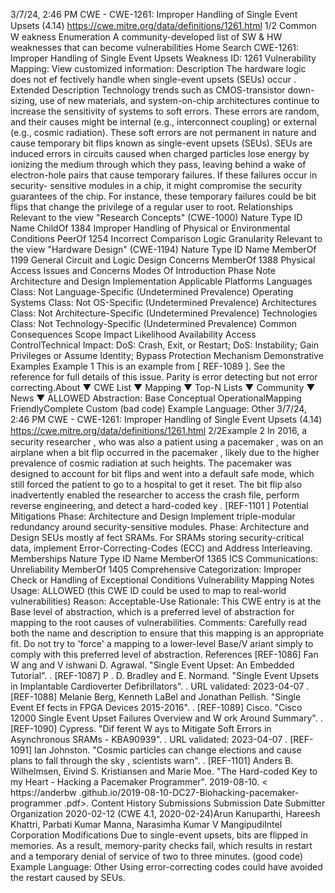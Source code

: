 3/7/24, 2:46 PM CWE - CWE-1261: Improper Handling of Single Event Upsets (4.14)
https://cwe.mitre.org/data/deﬁnitions/1261.html 1/2
Common W eakness Enumeration
A community-developed list of SW & HW weaknesses that can become
vulnerabilities
Home Search
CWE-1261: Improper Handling of Single Event Upsets
Weakness ID: 1261
Vulnerability Mapping: 
View customized information:
 Description
The hardware logic does not ef fectively handle when single-event upsets (SEUs) occur .
 Extended Description
Technology trends such as CMOS-transistor down-sizing, use of new materials, and system-on-chip architectures continue to
increase the sensitivity of systems to soft errors. These errors are random, and their causes might be internal (e.g., interconnect
coupling) or external (e.g., cosmic radiation). These soft errors are not permanent in nature and cause temporary bit flips known as
single-event upsets (SEUs). SEUs are induced errors in circuits caused when charged particles lose energy by ionizing the medium
through which they pass, leaving behind a wake of electron-hole pairs that cause temporary failures. If these failures occur in security-
sensitive modules in a chip, it might compromise the security guarantees of the chip. For instance, these temporary failures could be
bit flips that change the privilege of a regular user to root.
 Relationships
 Relevant to the view "Research Concepts" (CWE-1000)
Nature Type ID Name
ChildOf 1384 Improper Handling of Physical or Environmental Conditions
PeerOf 1254 Incorrect Comparison Logic Granularity
 Relevant to the view "Hardware Design" (CWE-1194)
Nature Type ID Name
MemberOf 1199 General Circuit and Logic Design Concerns
MemberOf 1388 Physical Access Issues and Concerns
 Modes Of Introduction
Phase Note
Architecture and Design
Implementation
 Applicable Platforms
Languages
Class: Not Language-Specific (Undetermined Prevalence)
Operating Systems
Class: Not OS-Specific (Undetermined Prevalence)
Architectures
Class: Not Architecture-Specific (Undetermined Prevalence)
Technologies
Class: Not Technology-Specific (Undetermined Prevalence)
 Common Consequences
Scope Impact Likelihood
Availability
Access ControlTechnical Impact: DoS: Crash, Exit, or Restart; DoS: Instability; Gain Privileges or Assume Identity; Bypass Protection
Mechanism
 Demonstrative Examples
Example 1
This is an example from [ REF-1089 ]. See the reference for full details of this issue.
Parity is error detecting but not error correcting.About ▼ CWE List ▼ Mapping ▼ Top-N Lists ▼ Community ▼ News ▼
ALLOWED
Abstraction: Base
Conceptual OperationalMapping
FriendlyComplete Custom
(bad code) Example Language: Other 3/7/24, 2:46 PM CWE - CWE-1261: Improper Handling of Single Event Upsets (4.14)
https://cwe.mitre.org/data/deﬁnitions/1261.html 2/2Example 2
In 2016, a security researcher , who was also a patient using a pacemaker , was on an airplane when a bit flip occurred in the
pacemaker , likely due to the higher prevalence of cosmic radiation at such heights. The pacemaker was designed to account for bit
flips and went into a default safe mode, which still forced the patient to go to a hospital to get it reset. The bit flip also inadvertently
enabled the researcher to access the crash file, perform reverse engineering, and detect a hard-coded key . [REF-1101 ]
 Potential Mitigations
Phase: Architecture and Design
Implement triple-modular redundancy around security-sensitive modules.
Phase: Architecture and Design
SEUs mostly af fect SRAMs. For SRAMs storing security-critical data, implement Error-Correcting-Codes (ECC) and Address
Interleaving.
 Memberships
Nature Type ID Name
MemberOf 1365 ICS Communications: Unreliability
MemberOf 1405 Comprehensive Categorization: Improper Check or Handling of Exceptional Conditions
 Vulnerability Mapping Notes
Usage: ALLOWED (this CWE ID could be used to map to real-world vulnerabilities)
Reason: Acceptable-Use
Rationale:
This CWE entry is at the Base level of abstraction, which is a preferred level of abstraction for mapping to the root causes of
vulnerabilities.
Comments:
Carefully read both the name and description to ensure that this mapping is an appropriate fit. Do not try to 'force' a mapping to a
lower-level Base/V ariant simply to comply with this preferred level of abstraction.
 References
[REF-1086] Fan W ang and V ishwani D. Agrawal. "Single Event Upset: An Embedded Tutorial".
.
[REF-1087] P . D. Bradley and E. Normand. "Single Event Upsets in Implantable Cardioverter Defibrillators".
. URL validated: 2023-04-07 .
[REF-1088] Melanie Berg, Kenneth LaBel and Jonathan Pellish. "Single Event Ef fects in FPGA Devices 2015-2016".
.
[REF-1089] Cisco. "Cisco 12000 Single Event Upset Failures Overview and W ork Around Summary".
.
[REF-1090] Cypress. "Dif ferent W ays to Mitigate Soft Errors in Asynchronous SRAMs - KBA90939".
. URL validated: 2023-04-07 .
[REF-1091] Ian Johnston. "Cosmic particles can change elections and cause plans to fall through the sky , scientists warn".
.
[REF-1101] Anders B. Wilhelmsen, Eivind S. Kristiansen and Marie Moe. "The Hard-coded Key to my Heart - Hacking a
Pacemaker Programmer". 2019-08-10. < https://anderbw .github.io/2019-08-10-DC27-Biohacking-pacemaker-programmer .pdf>.
 Content History
 Submissions
Submission Date Submitter Organization
2020-02-12
(CWE 4.1, 2020-02-24)Arun Kanuparthi, Hareesh Khattri, Parbati Kumar Manna, Narasimha Kumar V
MangipudiIntel
Corporation
 Modifications
Due to single-event upsets, bits are flipped in memories. As a result, memory-parity checks fail, which results in restart and a temporary
denial of service of two to three minutes.
(good code) Example Language: Other 
Using error-correcting codes could have avoided the restart caused by SEUs.